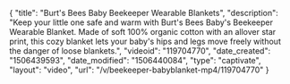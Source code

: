{
    "title": "Burt's Bees Baby Beekeeper Wearable Blankets",
    "description": "Keep your little one safe and warm with Burt's Bees Baby's Beekeeper Wearable Blanket. Made of soft 100% organic cotton with an allover star print, this cozy blanket lets your baby's hips and legs move freely without the danger of loose blankets.",
    "videoid": "119704770",
    "date_created": "1506439593",
    "date_modified": "1506440084",
    "type": "captivate",
    "layout": "video",
    "url": "\/v\/beekeeper-babyblanket-mp4\/119704770"
}
